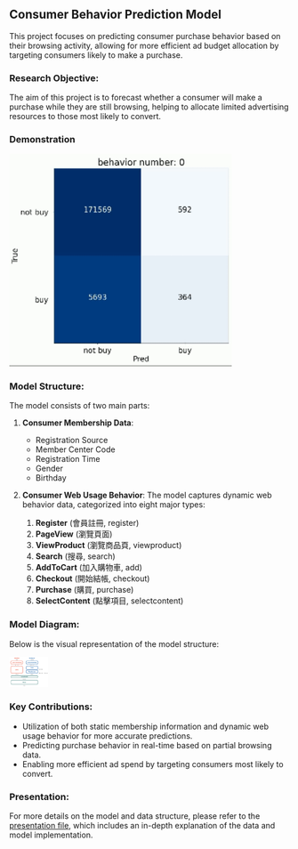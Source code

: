 ## Consumer Behavior Prediction Model

This project focuses on predicting consumer purchase behavior based on their browsing activity, allowing for more efficient ad budget allocation by targeting consumers likely to make a purchase.

### Research Objective:
The aim of this project is to forecast whether a consumer will make a purchase while they are still browsing, helping to allocate limited advertising resources to those most likely to convert.

### Demonstration

<img src="docs/prediction.gif" alt="prediction" width="400"/>

### Model Structure:
The model consists of two main parts:

1. **Consumer Membership Data**:
   - Registration Source
   - Member Center Code
   - Registration Time
   - Gender
   - Birthday

2. **Consumer Web Usage Behavior**:
   The model captures dynamic web behavior data, categorized into eight major types:
   1. **Register** (會員註冊, register)
   2. **PageView** (瀏覽頁面)
   3. **ViewProduct** (瀏覽商品頁, viewproduct)
   4. **Search** (搜尋, search)
   5. **AddToCart** (加入購物車, add)
   6. **Checkout** (開始結帳, checkout)
   7. **Purchase** (購買, purchase)
   8. **SelectContent** (點擊項目, selectcontent)

### Model Diagram:
Below is the visual representation of the model structure:

<img src="docs/model_structure.png" alt="model" width="70"/>

### Key Contributions:
- Utilization of both static membership information and dynamic web usage behavior for more accurate predictions.
- Predicting purchase behavior in real-time based on partial browsing data.
- Enabling more efficient ad spend by targeting consumers most likely to convert.

### Presentation:
For more details on the model and data structure, please refer to the [presentation file](docs/AI_8.pdf), which includes an in-depth explanation of the data and model implementation.
